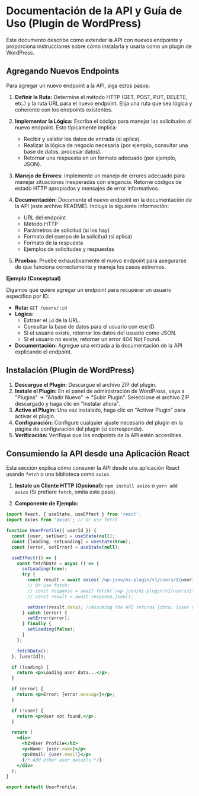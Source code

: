 # Documentación de la API y Guía de Uso (Plugin de WordPress)

Este documento describe cómo extender la API con nuevos endpoints y proporciona instrucciones sobre cómo instalarla y usarla como un plugin de WordPress.

## Agregando Nuevos Endpoints

Para agregar un nuevo endpoint a la API, siga estos pasos:

1.  **Definir la Ruta:** Determine el método HTTP (GET, POST, PUT, DELETE, etc.) y la ruta URL para el nuevo endpoint. Elija una ruta que sea lógica y coherente con los endpoints existentes.

2.  **Implementar la Lógica:** Escriba el código para manejar las solicitudes al nuevo endpoint. Esto típicamente implica:
    *   Recibir y validar los datos de entrada (si aplica).
    *   Realizar la lógica de negocio necesaria (por ejemplo, consultar una base de datos, procesar datos).
    *   Retornar una respuesta en un formato adecuado (por ejemplo, JSON).

3.  **Manejo de Errores:** Implemente un manejo de errores adecuado para manejar situaciones inesperadas con elegancia. Retorne códigos de estado HTTP apropiados y mensajes de error informativos.

4.  **Documentación:** Documente el nuevo endpoint en la documentación de la API (este archivo README). Incluya la siguiente información:
    *   URL del endpoint
    *   Método HTTP
    *   Parámetros de solicitud (si los hay)
    *   Formato del cuerpo de la solicitud (si aplica)
    *   Formato de la respuesta
    *   Ejemplos de solicitudes y respuestas

5.  **Pruebas:** Pruebe exhaustivamente el nuevo endpoint para asegurarse de que funciona correctamente y maneja los casos extremos.

**Ejemplo (Conceptual)**

Digamos que quiere agregar un endpoint para recuperar un usuario específico por ID:

*   **Ruta:** `GET /users/:id`
*   **Lógica:**
    *   Extraer el `id` de la URL.
    *   Consultar la base de datos para el usuario con ese ID.
    *   Si el usuario existe, retornar los datos del usuario como JSON.
    *   Si el usuario no existe, retornar un error 404 Not Found.
*   **Documentación:** Agregue una entrada a la documentación de la API explicando el endpoint.

## Instalación (Plugin de WordPress)

1.  **Descargue el Plugin:** Descargue el archivo ZIP del plugin.
2.  **Instale el Plugin:** En el panel de administración de WordPress, vaya a "Plugins" -> "Añadir Nuevo" -> "Subir Plugin". Seleccione el archivo ZIP descargado y haga clic en "Instalar ahora".
3.  **Active el Plugin:** Una vez instalado, haga clic en "Activar Plugin" para activar el plugin.
4.  **Configuración:** Configure cualquier ajuste necesario del plugin en la página de configuración del plugin (si corresponde).
5.  **Verificación:** Verifique que los endpoints de la API estén accesibles.

## Consumiendo la API desde una Aplicación React

Esta sección explica cómo consumir la API desde una aplicación React usando `fetch` o una biblioteca como `axios`.

1.  **Instale un Cliente HTTP (Opcional):** `npm install axios` o `yarn add axios` (Si prefiere `fetch`, omita este paso).

2.  **Componente de Ejemplo:**
```jsx
import React, { useState, useEffect } from 'react';
import axios from 'axios'; // Or use fetch

function UserProfile({ userId }) {
  const [user, setUser] = useState(null);
  const [loading, setLoading] = useState(true);
  const [error, setError] = useState(null);

  useEffect(() => {
    const fetchData = async () => {
      setLoading(true);
      try {
        const result = await axios(`/wp-json/mi-plugin/v1/users/${userId}`); // Replace with your API endpoint
        // Or use fetch:
        // const response = await fetch(`/wp-json/mi-plugin/v1/users/${userId}`);
        // const result = await response.json();

        setUser(result.data); //Assuming the API returns {data: {user data}}
      } catch (error) {
        setError(error);
      } finally {
        setLoading(false);
      }
    };

    fetchData();
  }, [userId]);

  if (loading) {
    return <p>Loading user data...</p>;
  }

  if (error) {
    return <p>Error: {error.message}</p>;
  }

  if (!user) {
    return <p>User not found.</p>;
  }

  return (
    <div>
      <h2>User Profile</h2>
      <p>Name: {user.name}</p>
      <p>Email: {user.email}</p>
      {/* Add other user details */}
    </div>
  );
}

export default UserProfile;
